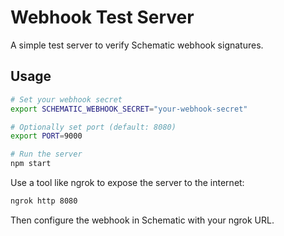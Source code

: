 # Webhook Test Server

A simple test server to verify Schematic webhook signatures.

## Usage

```bash
# Set your webhook secret
export SCHEMATIC_WEBHOOK_SECRET="your-webhook-secret"

# Optionally set port (default: 8080)
export PORT=9000

# Run the server
npm start
```

Use a tool like ngrok to expose the server to the internet:

```bash
ngrok http 8080
```

Then configure the webhook in Schematic with your ngrok URL.